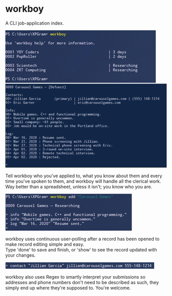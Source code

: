 # workboy

A CLI job-application index.

![example of the recent activity overview](/images/ex-activity-overview.png)
![example of a company record](/images/ex-company-record.png)

Tell workboy who you've applied to, what you know about them and every time you've spoken to them, and workboy will handle all the clerical work. Way better than a spreadsheet, unless it isn't; you know who you are.

![example of a company record](/images/ex-record-building.png)

workboy uses continuous user-polling after a record has been opened to make record editing simple and easy.  
Type 'done' to save and finish, or 'show' to see the record updated with your changes.  

![example of smart field inputting](/images/ex-regex.png)

workboy also uses Regex to smartly interpret your submissions so addresses and phone numbers don't need to be described as such, they simply end up where they're supposed to. You're welcome.
